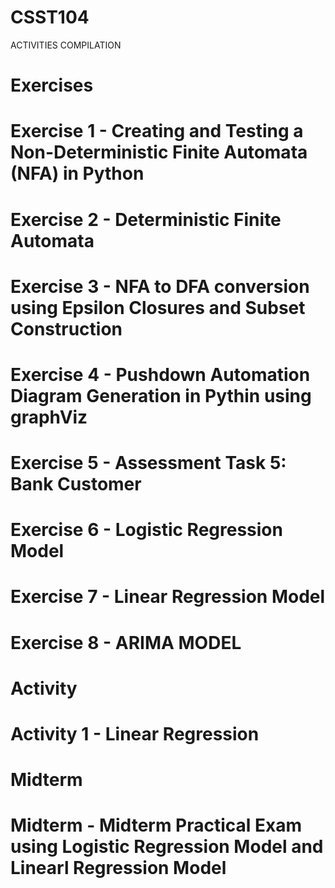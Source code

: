 # CSST104
ACTIVITIES COMPILATION
# Exercises
# Exercise 1 - Creating and Testing a Non-Deterministic Finite Automata (NFA) in Python
# Exercise 2 - Deterministic Finite Automata
# Exercise 3 - NFA to DFA conversion using Epsilon Closures and Subset Construction
# Exercise 4 - Pushdown Automation Diagram Generation in Pythin using graphViz
# Exercise 5 - Assessment Task 5: Bank Customer
# Exercise 6 - Logistic Regression Model
# Exercise 7 - Linear Regression Model
# Exercise 8 - ARIMA MODEL
# Activity
# Activity 1 - Linear Regression
# Midterm
# Midterm - Midterm Practical Exam using Logistic Regression Model and Linearl Regression Model
